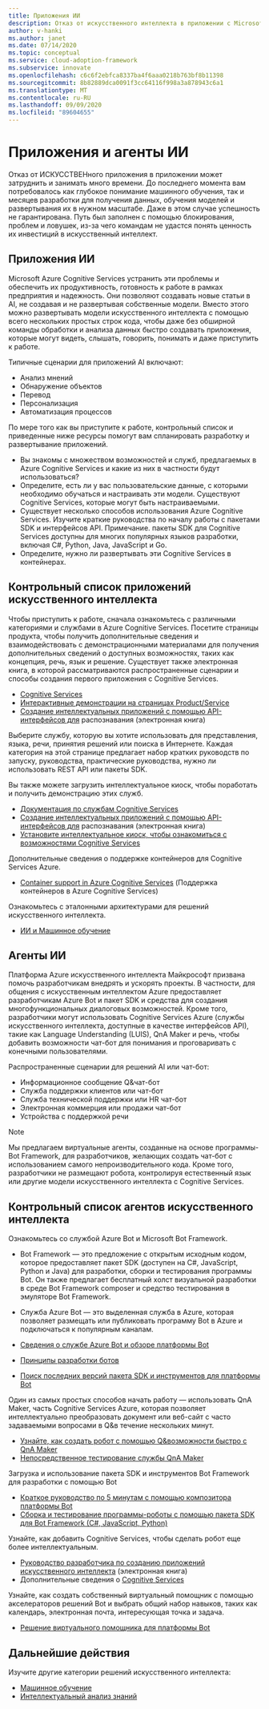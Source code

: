 ```yaml
---
title: Приложения ИИ
description: Отказ от искусственного интеллекта в приложении с Microsoft Azure Cognitive Services.
author: v-hanki
ms.author: janet
ms.date: 07/14/2020
ms.topic: conceptual
ms.service: cloud-adoption-framework
ms.subservice: innovate
ms.openlocfilehash: c6c6f2ebfca8337ba4f6aaa0218b763bf8b11398
ms.sourcegitcommit: 8b82889dca0091f3cc64116f998a3a878943c6a1
ms.translationtype: MT
ms.contentlocale: ru-RU
ms.lasthandoff: 09/09/2020
ms.locfileid: "89604655"
---
```

# <a name="ai-applications-and-agents"></a>Приложения и агенты ИИ

Отказ от ИСКУССТВЕНного приложения в приложении может затруднить и занимать много времени. До последнего момента вам потребовалось как глубокое понимание машинного обучения, так и месяцев разработки для получения данных, обучения моделей и развертывания их в нужном масштабе. Даже в этом случае успешность не гарантирована. Путь был заполнен с помощью блокирования, проблем и ловушек, из-за чего командам не удастся понять ценность их инвестиций в искусственный интеллект.

## <a name="ai-applications"></a>Приложения ИИ

Microsoft Azure Cognitive Services устранить эти проблемы и обеспечить их продуктивность, готовность к работе в рамках предприятия и надежность. Они позволяют создавать новые статьи в AI, не создавая и не развертывая собственные модели. Вместо этого можно развертывать модели искусственного интеллекта с помощью всего нескольких простых строк кода, чтобы даже без обширной команды обработки и анализа данных быстро создавать приложения, которые могут видеть, слышать, говорить, понимать и даже приступить к работе.

Типичные сценарии для приложений AI включают:

- Анализ мнений
- Обнаружение объектов
- Перевод
- Персонализация
- Автоматизация процессов

По мере того как вы приступите к работе, контрольный список и приведенные ниже ресурсы помогут вам спланировать разработку и развертывание приложений.

- Вы знакомы с множеством возможностей и служб, предлагаемых в Azure Cognitive Services и какие из них в частности будут использоваться?
- Определите, есть ли у вас пользовательские данные, с которыми необходимо обучаться и настраивать эти модели. Существуют Cognitive Services, которые могут быть настраиваемыми.
- Существует несколько способов использования Azure Cognitive Services. Изучите краткие руководства по началу работы с пакетами SDK и интерфейсов API. Примечание. пакеты SDK для Cognitive Services доступны для многих популярных языков разработки, включая C#, Python, Java, JavaScript и Go.
- Определите, нужно ли развертывать эти Cognitive Services в контейнерах.

## <a name="ai-applications-checklist"></a>Контрольный список приложений искусственного интеллекта

Чтобы приступить к работе, сначала ознакомьтесь с различными категориями и службами в Azure Cognitive Services. Посетите страницы продукта, чтобы получить дополнительные сведения и взаимодействовать с демонстрационными материалами для получения дополнительных сведений о доступных возможностях, таких как концепция, речь, язык и решение. Существует также электронная книга, в которой рассматриваются распространенные сценарии и способы создания первого приложения с Cognitive Services.

- [Cognitive Services](/azure/cognitive-services/welcome)
- [Интерактивные демонстрации на страницах Product/Service](https://azure.microsoft.com/services/cognitive-services/)
- [Создание интеллектуальных приложений с помощью API-интерфейсов для](https://azure.microsoft.com/resources/building-intelligent-apps-with-cognitive-apis/) распознавания (электронная книга)

Выберите службу, которую вы хотите использовать для представления, языка, речи, принятия решений или поиска в Интернете. Каждая категория на этой странице предлагает набор кратких руководств по запуску, руководства, практические руководства, нужно ли использовать REST API или пакеты SDK.

<!-- docutune:casing "Intelligent Kiosk" -->

Вы также можете загрузить интеллектуальное киоск, чтобы поработать и получить демонстрацию этих служб.

- [Документация по службам Cognitive Services](/azure/cognitive-services/)
- [Создание интеллектуальных приложений с помощью API-интерфейсов для](https://azure.microsoft.com/resources/building-intelligent-apps-with-cognitive-apis/) распознавания (электронная книга)
- [Установите интеллектуальное киоск, чтобы ознакомиться с возможностями Cognitive Services](https://github.com/Microsoft/Cognitive-Samples-IntelligentKiosk)

Дополнительные сведения о поддержке контейнеров для Cognitive Services Azure.

- [Container support in Azure Cognitive Services](/azure/cognitive-services/cognitive-services-container-support?tabs=luis) (Поддержка контейнеров в Azure Cognitive Services)

Ознакомьтесь с эталонными архитектурами для решений искусственного интеллекта.

- [ИИ и Машинное обучение](/azure/architecture/browse/#ai--machine-learning)

## <a name="ai-agents"></a>Агенты ИИ

Платформа Azure искусственного интеллекта Майкрософт призвана помочь разработчикам внедрять и ускорять проекты. В частности, для общения с искусственным интеллектом Azure предоставляет разработчикам Azure Bot и пакет SDK и средства для создания многофункциональных диалоговых возможностей. Кроме того, разработчики могут использовать Cognitive Services Azure (службы искусственного интеллекта, доступные в качестве интерфейсов API), такие как Language Understanding (LUIS), QnA Maker и речь, чтобы добавить возможности чат-бот для понимания и проговаривать с конечными пользователями.

Распространенные сценарии для решений AI или чат-бот:

- Информационное сообщение Q&чат-бот
- Служба поддержки клиентов или чат-бот
- Служба технической поддержки или HR чат-бот
- Электронная коммерция или продажи чат-бот
- Устройства с поддержкой речи

> [!NOTE]
> Мы предлагаем виртуальные агенты, созданные на основе программы-Bot Framework, для разработчиков, желающих создать чат-бот с использованием самого непроизводительного кода. Кроме того, разработчики не размещают робота, контролируя естественный язык или другие модели искусственного интеллекта с Cognitive Services.

## <a name="ai-agents-checklist"></a>Контрольный список агентов искусственного интеллекта

Ознакомьтесь со службой Azure Bot и Microsoft Bot Framework.

- Bot Framework — это предложение с открытым исходным кодом, которое предоставляет пакет SDK (доступен на C#, JavaScript, Python и Java) для разработки, сборки и тестирования программы Bot. Он также предлагает бесплатный холст визуальной разработки в среде Bot Framework composer и средство тестирования в эмуляторе Bot Framework.
- Служба Azure Bot — это выделенная служба в Azure, которая позволяет размещать или публиковать программу Bot в Azure и подключаться к популярным каналам.

- [Сведения о службе Azure Bot и обзоре платформы Bot](/azure/bot-service/bot-service-overview-introduction?view=azure-bot-service-4.0)
- [Принципы разработки ботов](/azure/bot-service/bot-service-design-principles?view=azure-bot-service-4.0)
- [Поиск последних версий пакета SDK и инструментов для платформы Bot](/azure/bot-service/what-is-new?view=azure-bot-service-4.0)

Один из самых простых способов начать работу — использовать QnA Maker, часть Cognitive Services Azure, которая позволяет интеллектуально преобразовать документ или веб-сайт с часто задаваемыми вопросами в Q&в течение нескольких минут.

- [Узнайте, как создать робот с помощью Q&возможности быстро с QnA Maker](/azure/bot-service/bot-builder-tutorial-add-qna?tabs=csharp&view=azure-bot-service-4.0)
- [Непосредственное тестирование службы QnA Maker](https://www.qnamaker.ai/)

Загрузка и использование пакета SDK и инструментов Bot Framework для разработки с помощью Bot

- [Краткое руководство по 5 минутам с помощью композитора платформы Bot](/composer/)
- [Сборка и тестирование программы-роботы с помощью пакета SDK для Bot Framework (C#, JavaScript, Python)](/azure/bot-service/dotnet/bot-builder-dotnet-sdk-quickstart?view=azure-bot-service-4.0)

Узнайте, как добавить Cognitive Services, чтобы сделать робот еще более интеллектуальным.

- [Руководство разработчика по созданию приложений искусственного интеллекта](https://www.oreilly.com/library/view/a-developers-guide/9781492080619/) (электронная книга)
- Дополнительные сведения о [Cognitive Services](/azure/cognitive-services/)

Узнайте, как создать собственный виртуальный помощник с помощью акселераторов решений Bot и выбрать общий набор навыков, таких как календарь, электронная почта, интересующая точка и задача.

- [Решение виртуального помощника для платформы Bot](https://microsoft.github.io/botframework-solutions/index)

## <a name="next-steps"></a>Дальнейшие действия

Изучите другие категории решений искусственного интеллекта:

- [Машинное обучение](./machine-learning.md)
- [Интеллектуальный анализ знаний](./knowledge-mining.md)
